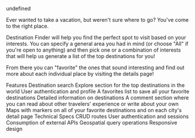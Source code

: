 undefined

Ever wanted to take a vacation, but weren't sure where to go? You've come to the right place.

Destination Finder will help you find the perfect spot to visit based on your interests. You can specify a general area you had in mind (or choose "All" if you're open to anything) and then pick one or a combination of interests that will help us generate a list of the top destinations for you!

From there you can "favorite" the ones that sound interesting and find out more about each individual place by visiting the details page!

Features
Destination search
Explore section for the top destinations in the world
User authentication and profile
A favorites list to save all your favorite destinations
Detailed information on destinations
A comment section where you can read about other travelers' experience or write about your own
Maps with markers on all of your favorite destinations and on each city's detail page
Technical Specs
CRUD routes
User authentication and sessions
Consumption of external APIs
Geospatial query operations
Responsive design
